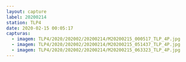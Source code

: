 ```yaml
---
layout: capture
label: 20200214
station: TLP4
date: 2020-02-15 00:05:17
capturas:
  - imagem: TLP4/2020/202002/20200214/M20200215_000517_TLP_4P.jpg
  - imagem: TLP4/2020/202002/20200214/M20200215_051437_TLP_4P.jpg
  - imagem: TLP4/2020/202002/20200214/M20200215_063323_TLP_4P.jpg
---
```

